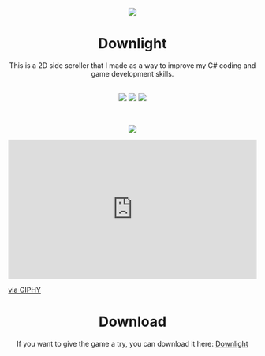 <p align="center">
  <img src="https://i.imgur.com/nPsqSua.png">
</p>

<h1 align="center">Downlight</h1>

<div style="text-align: center">This is a 2D side scroller that I made as a way to improve my C# coding and game development skills.</div>
 <br />

 <p align="center"><img src="https://img.shields.io/github/last-commit/connorlee11/Downlight"> <img src="https://img.shields.io/github/directory-file-count/connorlee11/Downlight"> <img src="https://img.shields.io/discord/996873491779424276?color=red&label=Discord"></p> 
 <br />

 <p align="center">
  <img src="https://giphy.com/embed/clZUPN84jELxYouMVd">
</p>

<div style="width:100%;height:0;padding-bottom:56%;position:relative;"><iframe src="https://giphy.com/embed/clZUPN84jELxYouMVd" width="100%" height="100%" style="position:absolute" frameBorder="0" class="giphy-embed" allowFullScreen></iframe></div><p><a href="https://giphy.com/gifs/clZUPN84jELxYouMVd">via GIPHY</a></p>

 <h1 align="center">Download</h1>

 <div style="text-align: center">If you want to give the game a try, you can download it here: <a href="https://drive.google.com/file/d/1oWp-wBEIWnkTbo9jcmSWaJCXIyDzU1yH/view?usp=sharing" target="_blank">Downlight</a></div>

 

 



